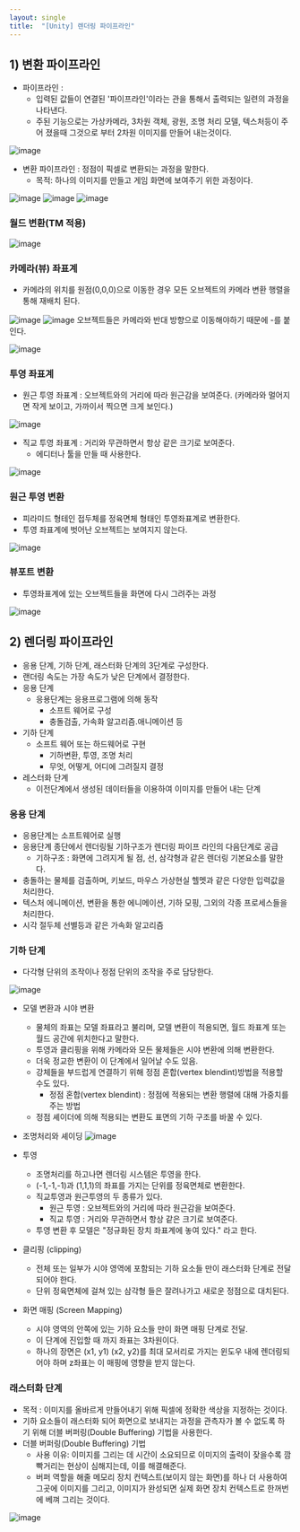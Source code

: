 ```yaml
---
layout: single
title:  "[Unity] 렌더링 파이프라인"
---
```



## 1) 변환 파이프라인
- 파이프라인 : 
    - 입력된 값들이 연결된 '파이프라인'이라는 관을 통해서 출력되는 일련의 과정을 나타낸다.
    - 주된 기능으로는 가상카메라, 3차원 객체, 광원, 조명 처리 모델, 텍스처등이 주어 졌을때 그것으로 부터 2차원 이미지를 만들어 내는것이다.

 ![image](https://user-images.githubusercontent.com/55589616/210695698-1a74cd35-c5b1-4dcc-8268-f05d534f2dea.png)
   
- 변환 파이프라인 : 정점이 픽셀로 변환되는 과정을 말한다.
    - 목적: 하나의 이미지를 만들고 게임 화면에 보여주기 위한 과정이다.

![image](https://user-images.githubusercontent.com/55589616/210680843-de839b47-3eeb-4849-b4b9-04b906c57e3f.png)
![image](https://user-images.githubusercontent.com/55589616/210687407-1f3eb03d-47bd-4bef-943a-7ad2f439dbcc.png)
![image](https://user-images.githubusercontent.com/55589616/210687571-1dfb98bf-af69-4a87-85d1-82b14c74049a.png)


### 월드 변환(TM 적용)
![image](https://user-images.githubusercontent.com/55589616/210688110-3f17bf4b-e1ed-4cac-bcb9-c4c86e75ece0.png)


### 카메라(뷰) 좌표계
- 카메라의 위치를 원점(0,0,0)으로 이동한 경우 모든 오브젝트의 카메라 변환 행렬을 통해 재배치 된다.

![image](https://user-images.githubusercontent.com/55589616/210688406-ee2a1c10-2be7-46cb-b6b7-f451d7dc2098.png)
![image](https://user-images.githubusercontent.com/55589616/210690848-b5c187ff-a89d-49f5-b974-5d2a8c1f18e3.png)
오브젝트들은 카메라와 반대 방향으로 이동해야하기 때문에 -를 붙인다.

![image](https://user-images.githubusercontent.com/55589616/210691123-9ffac317-1384-412a-b85a-5089de86d5fa.png)


### 투영 좌표계
- 원근 투영 좌표계 : 오브젝트와의 거리에 따라 원근감을 보여준다. (카메라와 멀어지면 작게 보이고, 가까이서 찍으면 크게 보인다.)

![image](https://user-images.githubusercontent.com/55589616/210691222-a5df37a2-42e0-496c-a7c8-3a44ee08fa83.png)


- 직교 투영 좌표계 : 거리와 무관하면서 항상 같은 크기로 보여준다.
    - 에디터나 툴을 만들 때 사용한다.

![image](https://user-images.githubusercontent.com/55589616/210691555-54994359-d644-4c7b-9bb9-5c4395675640.png)


### 원근 투영 변환
- 피라미드 형테인 접두체를 정육면체 형태인 투영좌표계로 변환한다.
- 투영 좌표계에 벗어난 오브젝트는 보여지지 않는다.

![image](https://user-images.githubusercontent.com/55589616/210691804-fa0175b4-3a21-4a3b-847f-52622dba030d.png)


### 뷰포트 변환
- 투영좌표계에 있는 오브젝트들을 화면에 다시 그려주는 과정

![image](https://user-images.githubusercontent.com/55589616/210692023-6c02fa1c-c411-40ad-b105-1ee605192f97.png)


## 2) 렌더링 파이프라인
- 응용 단계, 기하 단계, 래스터화 단계의 3단계로 구성한다.
- 랜더링 속도는 가장 속도가 낮은 단계에서 결정한다.
- 응용 단계
    - 응용단계는 응용프로그램에 의해 동작
        - 소프트 웨어로 구성
        - 충돌검출, 가속화 알고리즘.애니메이션 등
- 기하 단계
    - 소프트 웨어 또는 하드웨어로 구현
        - 기하변환, 투영, 조명 처리
        - 무엇, 어떻게, 어디에 그려질지 결정
- 레스터화 단계
    - 이전단계에서 생성된 데이터들을 이용하여 이미지를 만들어 내는 단계


### 응용 단계
- 응용단계는 소프트웨어로 실행
- 응용단계 종단에서 렌더링될 기하구조가 렌더링 파이프 라인의 다음단계로 공급
    - 기하구조 : 화면에 그려지게 될 점, 선, 삼각형과 같은 렌더링 기본요소를 말한다.
- 충돌하는 물체를 검출하며, 키보드, 마우스 가상현실 헬멧과 같은 다양한 입력값을 처리한다.
- 텍스처 에니메이션, 변환을 통한 에니메이션, 기하 모핑, 그외의 각종 프로세스들을 처리한다.
- 시각 절두체 선별등과 같은 가속화 알고리즘


### 기하 단계
- 다각형 단위의 조작이나 정점 단위의 조작을 주로 담당한다.

![image](https://user-images.githubusercontent.com/55589616/210696574-5e0e8e87-cd41-4011-a842-26640f149143.png)

- 모델 변환과 시야 변환
    - 물체의 좌표는 모델 좌표라고 불리며, 모델 변환이 적용되면, 월드 좌표계 또는 월드 공간에 위치한다고 말한다.
    - 투영과 클리핑을 위해 카메라와 모든 물체들은 시야 변환에 의해 변환한다.
    - 더욱 정교한 변환이 이 단계에서 일어날 수도 있음.
    - 강체들을 부드럽게 연결하기 위해 정점 혼합(vertex blendint)방법을 적용할 수도 있다.
        - 정점 혼합(vertex blendint) : 정점에 적용되는 변환 행렬에 대해 가중치를 주는 방법
    - 정점 셰이더에 의해 적용되는 변환도 표면의 기하 구조를 바꿀 수 있다.


- 조명처리와 셰이딩
![image](https://user-images.githubusercontent.com/55589616/210697648-68abaddf-3346-4076-98a9-f98b7862e190.png)

- 투영
    - 조명처리를 하고나면 렌더링 시스템은 투영을 한다.
    - (-1,-1,-1)과 (1,1,1)의 좌표를 가지는 단위를 정육면체로 변환한다.
    - 직교투영과 원근투영의 두 종류가 있다.
        - 원근 투영 : 오브젝트와의 거리에 따라 원근감을 보여준다.
        - 직교 투영 : 거리와 무관하면서 항상 같은 크기로 보여준다.
    - 투영 변환 후 모델은 "정규화된 장치 좌표계에 놓여 있다." 라고 한다.

- 클리핑 (clipping)
    - 전체 또는 일부가 시야 영역에 포함되는 기하 요소들 만이 래스터화 단계로 전달 되어야 한다.
    - 단위 정육면체에 걸쳐 있는 삼각형 들은 잘려나가고 새로운 정점으로 대치된다. 

- 화면 매핑 (Screen Mapping)
    - 시야 영역의 안쪽에 있는 기하 요소들 만이 화면 매핑 단계로 전달.
    - 이 단계에 진입할 때 까지 좌표는 3차원이다.
    - 하나의 장면은 (x1, y1) (x2, y2)를 최대 모서리로 가지는 윈도우 내에 렌더링되어야 하며 z좌표는 이 매핑에 영향을 받지 않는다.


### 래스터화 단계
- 목적 : 이미지를 올바르게 만들어내기 위해 픽셀에 정확한 색상을 지정하는 것이다.
- 기하 요소들이 래스터화 되어 화면으로 보내지는 과정을 관측자가 볼 수 없도록 하기 위해 더블 버퍼링(Double Buffering) 기법을 사용한다.
- 더블 버퍼링(Double Buffering) 기법
    - 사용 이유: 이미지를 그리는 데 시간이 소요되므로 이미지의 출력이 잦을수록 깜빡거리는 현상이 심해지는데, 이를 해결해준다.
    - 버퍼 역할을 해줄 메모리 장치 컨텍스트(보이지 않는 화면)를 하나 더 사용하여 그곳에 이미지를 그리고, 이미지가 완성되면 실제 화면 장치 컨텍스트로 한꺼번에 베껴 그리는 것이다. 
    
![image](https://user-images.githubusercontent.com/55589616/210699149-f5abb5a7-966c-4aed-a914-da790963577e.png)        
